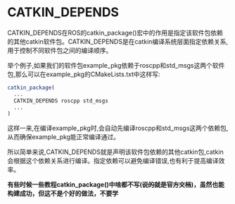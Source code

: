 # CATKIN_DEPENDS

CATKIN_DEPENDS在ROS的catkin_package()宏中的作用是指定该软件包依赖的其他catkin软件包。CATKIN_DEPENDS是在catkin编译系统层面指定依赖关系,用于控制不同软件包之间的编译顺序。

举个例子,如果我们的软件包example_pkg依赖于roscpp和std_msgs这两个软件包,那么可以在example_pkg的CMakeLists.txt中这样写:

```cmake
catkin_package(
  ...
  CATKIN_DEPENDS roscpp std_msgs
  ...
)
```

这样一来,在编译example_pkg时,会自动先编译roscpp和std_msgs这两个依赖包,从而确保example_pkg能正常编译通过。

所以简单来说,CATKIN_DEPENDS就是声明该软件包依赖的其他catkin包,catkin会根据这个依赖关系进行编译。指定依赖可以避免编译错误,也有利于提高编译效率。

**有些时候一些教程catkin_package()中啥都不写(~~说的就是官方文档~~)，虽然也能构建成功，但这不是个好的做法，不要学**